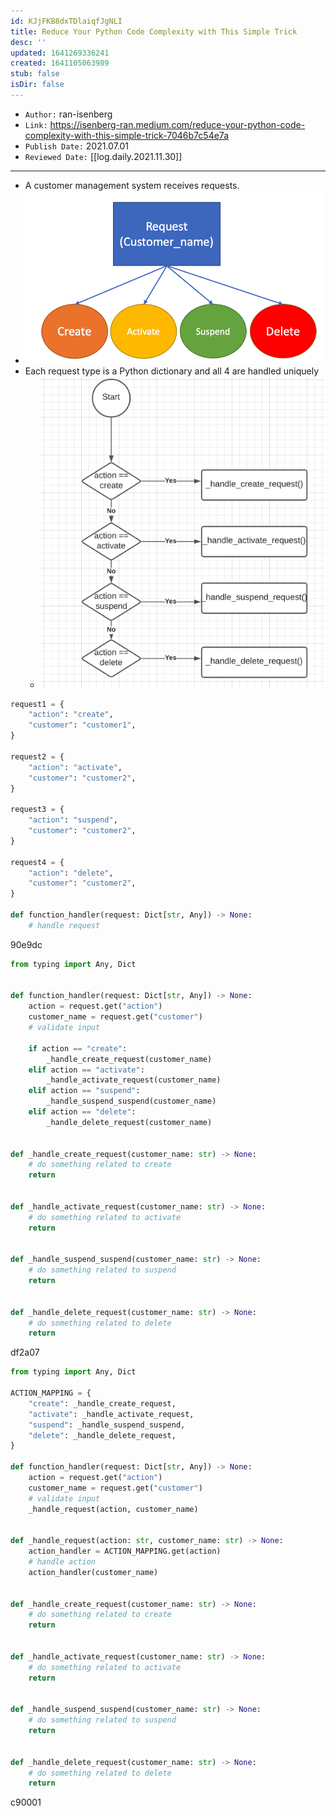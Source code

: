 ```yaml
---
id: KJjFKB8dxTDlaiqfJgNLI
title: Reduce Your Python Code Complexity with This Simple Trick
desc: ''
updated: 1641269336241
created: 1641105063989
stub: false
isDir: false
---
```


- `Author:` ran-isenberg
- `Link:` <https://isenberg-ran.medium.com/reduce-your-python-code-complexity-with-this-simple-trick-7046b7c54e7a>
- `Publish Date:` 2021.07.01
- `Reviewed Date:` [[log.daily.2021.11.30]]

---

- A customer management system receives requests.
- ![alt](assets/images/Pasted_image_20211130095653.png)
- Each request type is a Python dictionary and all 4 are handled uniquely
  - ![alt](assets/images/Pasted_image_20211130095905.png)

```python
request1 = {
    "action": "create",
    "customer": "customer1",
}

request2 = {
    "action": "activate",
    "customer": "customer2",
}

request3 = {
    "action": "suspend",
    "customer": "customer2",
}

request4 = {
    "action": "delete",
    "customer": "customer2",
}

def function_handler(request: Dict[str, Any]) -> None:
    # handle request
```

90e9dc

```python
from typing import Any, Dict


def function_handler(request: Dict[str, Any]) -> None:
    action = request.get("action")
    customer_name = request.get("customer")
    # validate input
    
    if action == "create":
        _handle_create_request(customer_name)
    elif action == "activate":
        _handle_activate_request(customer_name)
    elif action == "suspend":
        _handle_suspend_suspend(customer_name)
    elif action == "delete":
        _handle_delete_request(customer_name)


def _handle_create_request(customer_name: str) -> None:
    # do something related to create
    return


def _handle_activate_request(customer_name: str) -> None:
    # do something related to activate
    return


def _handle_suspend_suspend(customer_name: str) -> None:
    # do something related to suspend
    return


def _handle_delete_request(customer_name: str) -> None:
    # do something related to delete
    return
```

df2a07

```python
from typing import Any, Dict

ACTION_MAPPING = {
    "create": _handle_create_request,
    "activate": _handle_activate_request,
    "suspend": _handle_suspend_suspend,
    "delete": _handle_delete_request,
}

def function_handler(request: Dict[str, Any]) -> None:
    action = request.get("action")
    customer_name = request.get("customer")
    # validate input
    _handle_request(action, customer_name)


def _handle_request(action: str, customer_name: str) -> None:
    action_handler = ACTION_MAPPING.get(action)
    # handle action
    action_handler(customer_name)


def _handle_create_request(customer_name: str) -> None:
    # do something related to create
    return


def _handle_activate_request(customer_name: str) -> None:
    # do something related to activate
    return


def _handle_suspend_suspend(customer_name: str) -> None:
    # do something related to suspend
    return


def _handle_delete_request(customer_name: str) -> None:
    # do something related to delete
    return
```

c90001


